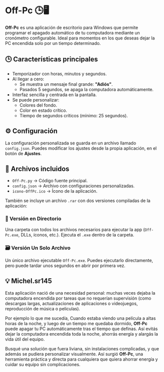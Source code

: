 # Off-Pc 🕒🖥️

**Off-Pc** es una aplicación de escritorio para Windows que permite programar el apagado automático de tu computadora mediante un cronómetro configurable. Ideal para momentos en los que deseas dejar la PC encendida solo por un tiempo determinado.

## 🕒 Características principales

- Temporizador con horas, minutos y segundos.
- Al llegar a cero:
  - Se muestra un mensaje final grande: **"Adiós"**.
  - Pasados 5 segundos, se apaga la computadora automáticamente.
- Interfaz sencilla y centrada en la pantalla.
- Se puede personalizar:
  - Colores del fondo.
  - Color en estado crítico.
  - Tiempo de segundos críticos (mínimo: 25 segundos).

## ⚙️ Configuración

La configuración personalizada se guarda en un archivo llamado `config.json`. Puedes modificar los ajustes desde la propia aplicación, en el botón de **Ajustes**.

## 📁 Archivos incluidos

- `Off-Pc.py` → Código fuente principal.
- `config.json` → Archivo con configuraciones personalizadas.
- `icono-OffPc.ico` → Ícono de la aplicación.

También se incluye un archivo `.rar` con dos versiones compiladas de la aplicación:

### 🔧 Versión en Directorio

Una carpeta con todos los archivos necesarios para ejecutar la app (`Off-Pc.exe`, DLLs, íconos, etc.). Ejecuta el `.exe` dentro de la carpeta.

### 🗃️ Versión Un Solo Archivo

Un único archivo ejecutable `Off-Pc.exe`. Puedes ejecutarlo directamente, pero puede tardar unos segundos en abrir por primera vez.

## 💡 Michel.sr145
Esta aplicación nació de una necesidad personal: muchas veces dejaba la computadora encendida por tareas que no requerían supervisión (como descargas largas, actualizaciones de aplicaciones o videojuegos, reproducción de música o peliculas).

Por ejemplo lo que me sucedía, Cuando estaba viendo una película a altas horas de la noche, y luego de un tiempo me quedaba dormido, **Off-Pc** puede apagar tu PC automáticamente tras el tiempo que definas. Así evitás dejar la computadora encendida toda la noche, ahorrás energía y alargás la vida útil del equipo.

Busqué una solución que fuera liviana, sin instalaciones complicadas, y que además se pudiera personalizar visualmente. Así surgió **Off-Pc**, una herramienta práctica y directa para cualquiera que quiera ahorrar energía y cuidar su equipo sin complicaciones.
